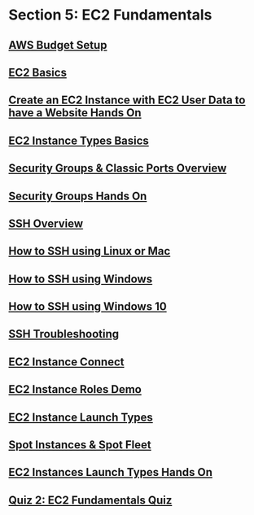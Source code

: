 # Section 5: EC2 Fundamentals


## [AWS Budget Setup](https://www.udemy.com/course/aws-certified-solutions-architect-associate-saa-c02/learn/lecture/26098410#overview)


## [EC2 Basics](https://www.udemy.com/course/aws-certified-solutions-architect-associate-saa-c02/learn/lecture/26098112#overview)


## [Create an EC2 Instance with EC2 User Data to have a Website Hands On](https://www.udemy.com/course/aws-certified-solutions-architect-associate-saa-c02/learn/lecture/26098122#overview)


## [EC2 Instance Types Basics](https://www.udemy.com/course/aws-certified-solutions-architect-associate-saa-c02/learn/lecture/26098128#overview)


## [Security Groups & Classic Ports Overview](https://www.udemy.com/course/aws-certified-solutions-architect-associate-saa-c02/learn/lecture/26098134#overview)


## [Security Groups Hands On](https://www.udemy.com/course/aws-certified-solutions-architect-associate-saa-c02/learn/lecture/26098138#overview)


## [SSH Overview](https://www.udemy.com/course/aws-certified-solutions-architect-associate-saa-c02/learn/lecture/26098142#overview)


## [How to SSH using Linux or Mac](https://www.udemy.com/course/aws-certified-solutions-architect-associate-saa-c02/learn/lecture/13528044#overview)


## [How to SSH using Windows](https://www.udemy.com/course/aws-certified-solutions-architect-associate-saa-c02/learn/lecture/13528046#overview)


## [How to SSH using Windows 10](https://www.udemy.com/course/aws-certified-solutions-architect-associate-saa-c02/learn/lecture/16560336#overview)


## [SSH Troubleshooting](https://www.udemy.com/course/aws-certified-solutions-architect-associate-saa-c02/learn/lecture/16666654#overview)


## [EC2 Instance Connect](https://www.udemy.com/course/aws-certified-solutions-architect-associate-saa-c02/learn/lecture/26098164#overview)


## [EC2 Instance Roles Demo](https://www.udemy.com/course/aws-certified-solutions-architect-associate-saa-c02/learn/lecture/26098166#overview)


## [EC2 Instance Launch Types](https://www.udemy.com/course/aws-certified-solutions-architect-associate-saa-c02/learn/lecture/26098170#overview)


## [Spot Instances & Spot Fleet](https://www.udemy.com/course/aws-certified-solutions-architect-associate-saa-c02/learn/lecture/18756818#overview)


## [EC2 Instances Launch Types Hands On](https://www.udemy.com/course/aws-certified-solutions-architect-associate-saa-c02/learn/lecture/27694918#overview)


## [Quiz 2: EC2 Fundamentals Quiz](https://www.udemy.com/course/aws-certified-solutions-architect-associate-saa-c02/learn/quiz/5334510#overview)

